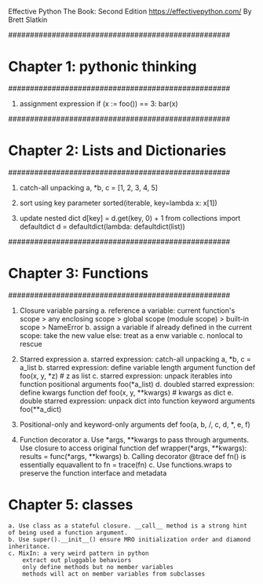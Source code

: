 Effective Python The Book: Second Edition
https://effectivepython.com/
By Brett Slatkin


###################################################
# Chapter 1: pythonic thinking
###################################################
1. assignment expression
    if (x := foo()) == 3:
        bar(x)

###################################################
# Chapter 2: Lists and Dictionaries
###################################################
1. catch-all unpacking
    a, *b, c = [1, 2, 3, 4, 5]

2. sort using key parameter
    sorted(iterable, key=lambda x: x[1])

3. update nested dict
    d[key] = d.get(key, 0) + 1
    from collections import defaultdict
    d = defaultdict(lambda: defaultdict(list))


###################################################
# Chapter 3: Functions
###################################################
1. Closure variable parsing 
    a. reference a variable: 
        current function's scope > 
        any enclosing scope >
        global scope (module scope) >
        built-in scope >
        NameError
    b. assign a variable
        if already defined in the current scope:
            take the new value
        else:
            treat as a enw variable
    c. nonlocal to rescue

2. Starred expression
    a. starred expression: catch-all unpacking
        a, *b, c = a_list
    b. starred expression: define variable length argument function
        def foo(x, y, *z) # z as list
    c. starred expression: unpack iterables into function positional arguments
        foo(*a_list)
    d. doubled starred expression: define kwargs function
        def foo(x, y, **kwargs) # kwargs as dict
    e. double starred expression: unpack dict into function keyword arguments
        foo(**a_dict)

3. Positional-only and keyword-only arguments
    def foo(a, b, /, c, d, *, e, f)

4. Function decorator
    a. Use *args, **kwargs to pass through arguments. Use closure to access original function
        def wrapper(*args, **kwargs):
            results = func(*args, **kwargs)
    b. Calling decorator 
            @trace
            def fn()
        is essentially equavallent to
            fn = trace(fn)
    c. Use functions.wraps to preserve the function interface and metadata

# Chapter 5: classes 
    a. Use class as a stateful closure. __call__ method is a strong hint of being used a function argument.
    b. Use super().__init__() ensure MRO initialization order and diamond inheritance.
    c. MixIn: a very weird pattern in python
        extract out pluggable behaviors
        only define methods but no member variables
        methods will act on member variables from subclasses
